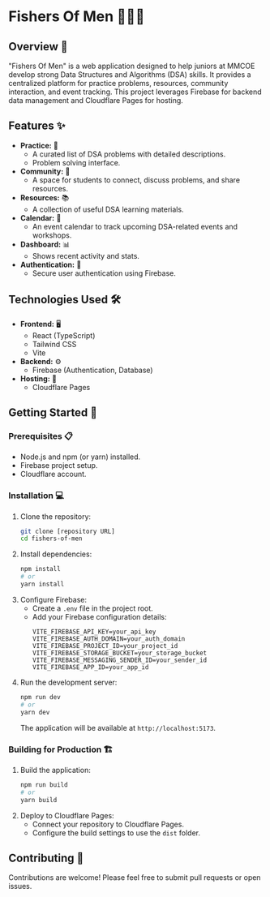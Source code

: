 # Fishers Of Men 🎣👨‍💻
## Overview 🌟
"Fishers Of Men" is a web application designed to help juniors at MMCOE develop strong Data Structures and Algorithms (DSA) skills. It provides a centralized platform for practice problems, resources, community interaction, and event tracking. This project leverages Firebase for backend data management and Cloudflare Pages for hosting.
## Features ✨
* **Practice:** 📝
    * A curated list of DSA problems with detailed descriptions.
    * Problem solving interface.
* **Community:** 👥
    * A space for students to connect, discuss problems, and share resources.
* **Resources:** 📚
    * A collection of useful DSA learning materials.
* **Calendar:** 📅
    * An event calendar to track upcoming DSA-related events and workshops.
* **Dashboard:** 📊
    * Shows recent activity and stats.
* **Authentication:** 🔐
    * Secure user authentication using Firebase.
## Technologies Used 🛠️
* **Frontend:** 🖥️
    * React (TypeScript)
    * Tailwind CSS
    * Vite
* **Backend:** ⚙️
    * Firebase (Authentication, Database)
* **Hosting:** 🚀
    * Cloudflare Pages
## Getting Started 🚦
### Prerequisites 📋
* Node.js and npm (or yarn) installed.
* Firebase project setup.
* Cloudflare account.
### Installation 💻
1.  Clone the repository:
    ```bash
    git clone [repository URL]
    cd fishers-of-men
    ```
2.  Install dependencies:
    ```bash
    npm install
    # or
    yarn install
    ```
3.  Configure Firebase:
    * Create a `.env` file in the project root.
    * Add your Firebase configuration details:
        ```
        VITE_FIREBASE_API_KEY=your_api_key
        VITE_FIREBASE_AUTH_DOMAIN=your_auth_domain
        VITE_FIREBASE_PROJECT_ID=your_project_id
        VITE_FIREBASE_STORAGE_BUCKET=your_storage_bucket
        VITE_FIREBASE_MESSAGING_SENDER_ID=your_sender_id
        VITE_FIREBASE_APP_ID=your_app_id
        ```
4.  Run the development server:
    ```bash
    npm run dev
    # or
    yarn dev
    ```
    The application will be available at `http://localhost:5173`.
### Building for Production 🏗️
1.  Build the application:
    ```bash
    npm run build
    # or
    yarn build
    ```
2.  Deploy to Cloudflare Pages:
    * Connect your repository to Cloudflare Pages.
    * Configure the build settings to use the `dist` folder.
## Contributing 🤝
Contributions are welcome! Please feel free to submit pull requests or open issues.
